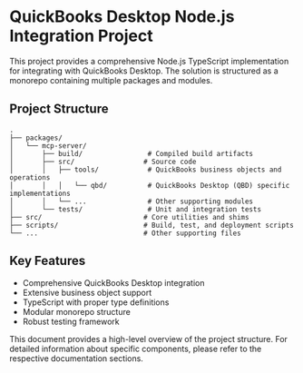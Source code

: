 # QuickBooks Desktop Node.js Integration Project

This project provides a comprehensive Node.js TypeScript implementation for integrating with QuickBooks Desktop. The solution is structured as a monorepo containing multiple packages and modules.

## Project Structure

```
.
├── packages/
│   └── mcp-server/
│       ├── build/                # Compiled build artifacts
│       ├── src/                 # Source code
│       │   ├── tools/            # QuickBooks business objects and operations
│       │   │   └── qbd/          # QuickBooks Desktop (QBD) specific implementations
│       │   └── ...               # Other supporting modules
│       └── tests/                # Unit and integration tests
├── src/                         # Core utilities and shims
├── scripts/                     # Build, test, and deployment scripts
└── ...                          # Other supporting files
```

## Key Features

- Comprehensive QuickBooks Desktop integration
- Extensive business object support
- TypeScript with proper type definitions
- Modular monorepo structure
- Robust testing framework

This document provides a high-level overview of the project structure. For detailed information about specific components, please refer to the respective documentation sections.
